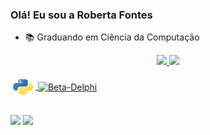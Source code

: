 ### Olá! Eu sou a Roberta Fontes

- 📚 Graduando em Ciência da Computação

<div align="center">
  <a href="https://github.com/betafontes">
  <img height="140em" src="https://github-readme-stats.vercel.app/api?username=betafontes&show_icons=true&theme=dracula&include_all_commits=true&count_private=true"/>
  <img height="140em" src="https://github-readme-stats.vercel.app/api/top-langs/?username=betafontes&layout=compact&langs_count=7&theme=dracula"/>
</div>
  <div style="display: inline_block"><br>
  <img align="center" alt="Beta-Python" height="30" width="40" src="https://raw.githubusercontent.com/devicons/devicon/master/icons/python/python-original.svg">
  <img align="center" alt="Beta-Delphi" heignt="30" width="30" src="https://img.icons8.com/officel/delphi-ide.svg"/>
</div>
  
##
  
<div>
  <a href = "mailto:robertafontesds@gmail.com"><img src="https://img.shields.io/badge/-Gmail-%23333?style=for-the-badge&logo=gmail&logoColor=white" target="_blank"></a>
  <a href="https://www.linkedin.com/in/roberta-fontes-3a6256207" target="_blank"><img src="https://img.shields.io/badge/-LinkedIn-%230077B5?style=for-the-badge&logo=linkedin&logoColor=white" target="_blank"></a> 
 </div>  
